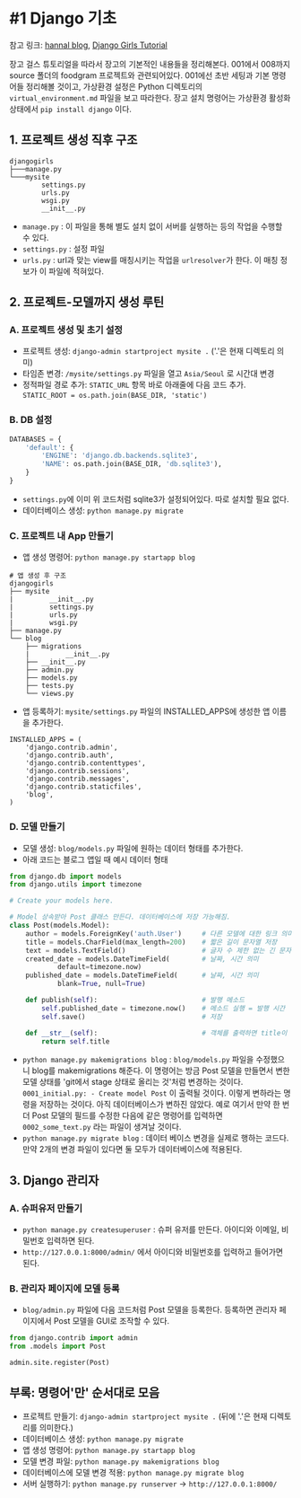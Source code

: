 # #1 Django 기초

참고 링크: [hannal blog](http://blog.hannal.com/category/start-with-django-webframework/), [Django Girls Tutorial](http://tutorial.djangogirls.org/ko/django/index.html)

장고 걸스 튜토리얼을 따라서 장고의 기본적인 내용들을 정리해본다. 001에서 008까지 source 폴더의 foodgram 프로젝트와 관련되어있다. 001에선 초반 세팅과 기본 명령어들 정리해볼 것이고, 가상환경 설정은 Python 디렉토리의 `virtual_environment.md` 파일을 보고 따라한다. 장고 설치 명령어는 가상환경 활성화 상태에서 `pip install django` 이다.

## 1. 프로젝트 생성 직후 구조

```
djangogirls
├───manage.py
└───mysite
        settings.py
        urls.py
        wsgi.py
        __init__.py
```

- `manage.py` : 이 파일을 통해 별도 설치 없이 서버를 실행하는 등의 작업을 수행할 수 있다.
- `settings.py` : 설정 파일
- `urls.py` : url과 맞는 view를 매칭시키는 작업을 `urlresolver`가 한다. 이 매칭 정보가 이 파일에 적혀있다.

## 2. 프로젝트-모델까지 생성 루틴

### A. 프로젝트 생성 및 초기 설정

- 프로젝트 생성: `django-admin startproject mysite .` ('.'은 현재 디렉토리 의미)
- 타임존 변경: `/mysite/settings.py` 파일을 열고 `Asia/Seoul` 로 시간대 변경
- 정적파일 경로 추가: `STATIC_URL` 항목 바로 아래줄에 다음 코드 추가. `STATIC_ROOT = os.path.join(BASE_DIR, 'static')`

### B. DB 설정

```python
DATABASES = {
    'default': {
        'ENGINE': 'django.db.backends.sqlite3',
        'NAME': os.path.join(BASE_DIR, 'db.sqlite3'),
    }
}
```

- `settings.py`에 이미 위 코드처럼 sqlite3가 설정되어있다. 따로 설치할 필요 없다.
- 데이터베이스 생성: `python manage.py migrate`

### C. 프로젝트 내 App 만들기

- 앱 생성 명령어: `python manage.py startapp blog`

```
# 앱 생성 후 구조
djangogirls
├── mysite
|         __init__.py
|         settings.py
|         urls.py
|         wsgi.py
├── manage.py
└── blog
    ├── migrations
    |         __init__.py
    ├── __init__.py
    ├── admin.py
    ├── models.py
    ├── tests.py
    └── views.py
```

- 앱 등록하기: `mysite/settings.py` 파일의 INSTALLED_APPS에 생성한 앱 이름을 추가한다.

```
INSTALLED_APPS = (
    'django.contrib.admin',
    'django.contrib.auth',
    'django.contrib.contenttypes',
    'django.contrib.sessions',
    'django.contrib.messages',
    'django.contrib.staticfiles',
    'blog',
)
```

### D. 모델 만들기

- 모델 생성: `blog/models.py` 파일에 원하는 데이터 형태를 추가한다.
- 아래 코드는 블로그 앱일 때 예시 데이터 형태

```python
from django.db import models
from django.utils import timezone

# Create your models here.

# Model 상속받아 Post 클래스 만든다. 데이터베이스에 저장 가능해짐.
class Post(models.Model):
    author = models.ForeignKey('auth.User')     # 다른 모델에 대한 링크 의미
    title = models.CharField(max_length=200)    # 짧은 길이 문자열 저장
    text = models.TextField()                   # 글자 수 제한 없는 긴 문자열
    created_date = models.DateTimeField(        # 날짜, 시간 의미
            default=timezone.now)
    published_date = models.DateTimeField(      # 날짜, 시간 의미
            blank=True, null=True)

    def publish(self):                          # 발행 메소드
        self.published_date = timezone.now()    # 메소드 실행 = 발행 시간
        self.save()                             # 저장

    def __str__(self):                          # 객체를 출력하면 title이 출력
        return self.title
```

- `python manage.py makemigrations blog` : `blog/models.py` 파일을 수정했으니 blog를 makemigrations 해준다. 이 명령어는 방금 Post 모델을 만들면서 변한 모델 상태를 'git에서 stage 상태로 올리는 것'처럼 변경하는 것이다. `0001_initial.py: - Create model Post` 이 출력될 것이다. 이렇게 변하라는 명령을 저장하는 것이다. 아직 데이터베이스가 변하진 않았다. 예로 여기서 만약 한 번 더 Post 모델의 필드를 수정한 다음에 같은 명령어를 입력하면 `0002_some_text.py` 라는 파일이 생겨날 것이다.
- `python manage.py migrate blog` : 데이터 베이스 변경을 실제로 행하는 코드다. 만약 2개의 변경 파일이 있다면 둘 모두가 데이터베이스에 적용된다.

## 3. Django 관리자

### A. 슈퍼유저 만들기

- `python manage.py createsuperuser` : 슈퍼 유저를 만든다. 아이디와 이메일, 비밀번호 입력하면 된다.
- `http://127.0.0.1:8000/admin/` 에서 아이디와 비밀번호를 입력하고 들어가면 된다.

### B. 관리자 페이지에 모델 등록

- `blog/admin.py` 파일에 다음 코드처럼 Post 모델을 등록한다. 등록하면 관리자 페이지에서 Post 모델을 GUI로 조작할 수 있다.

```python
from django.contrib import admin
from .models import Post

admin.site.register(Post)
```

## 부록: 명령어'만' 순서대로 모음

- 프로젝트 만들기: `django-admin startproject mysite .` (뒤에 '.'은 현재 디렉토리를 의미한다.)
- 데이터베이스 생성: `python manage.py migrate`
- 앱 생성 명령어: `python manage.py startapp blog`
- 모델 변경 파일: `python manage.py makemigrations blog`
- 데이터베이스에 모델 변경 적용: `python manage.py migrate blog`
- 서버 실행하기: `python manage.py runserver` -> `http://127.0.0.1:8000/`
